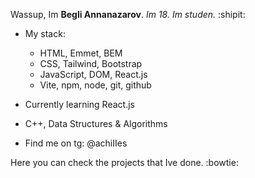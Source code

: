 Wassup, Im **Begli Annanazarov**. _Im 18. Im studen._ :shipit:
- My stack:
  - HTML, Emmet, BEM
  - CSS, Tailwind, Bootstrap
  - JavaScript, DOM, React.js
  - Vite, npm, node, git, github
- Currently learning React.js
- C++, Data Structures & Algorithms

- Find me on tg: @achiIIes
 
Here you can check the projects that Ive done. :bowtie:
